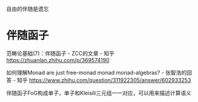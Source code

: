 自由的伴随是遗忘

# 伴随函子



范畴论基础(7)：伴随函子 - ZCC的文章 - 知乎
https://zhuanlan.zhihu.com/p/369574190


如何理解Monad are just free-monad monad monad-algebras? - 张智浩的回答 - 知乎
https://www.zhihu.com/question/311922305/answer/602933253




伴随函子FoG构成单子，单子和Kleisili三元组一一对应，可以用来描述计算语义